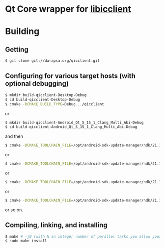 # Qt Core wrapper for [libicclient](http://darapsa.org/libicclient)

# Building

## Getting

```sh
$ git clone git://darapsa.org/qicclient.git
```

## Configuring for various target hosts (with optional debugging)

```sh
$ mkdir build-qicclient-Desktop-Debug
$ cd build-qicclient-Desktop-Debug
$ cmake -DCMAKE_BUILD_TYPE=Debug ../qicclient
```

or

```sh
$ mkdir build-qicclient-Android_Qt_5_15_1_Clang_Multi_Abi-Debug
$ cd build-qicclient-Android_Qt_5_15_1_Clang_Multi_Abi-Debug
```

and then

```sh
$ cmake -DCMAKE_TOOLCHAIN_FILE=/opt/android-sdk-update-manager/ndk/21.1.6352462/build/cmake/android.toolchain.cmake -DCMAKE_FIND_ROOT_PATH=/opt/Qt/5.15.1/android -DANDROID_NATIVE_API_LEVEL=21 -DANDROID_ABI=arm64-v8a -DCMAKE_INSTALL_PREFIX=/opt/Qt/5.15.1/android -DCMAKE_BUILD_TYPE=Debug ../qicclient
```

or

```sh
$ cmake -DCMAKE_TOOLCHAIN_FILE=/opt/android-sdk-update-manager/ndk/21.1.6352462/build/cmake/android.toolchain.cmake -DCMAKE_FIND_ROOT_PATH=/opt/Qt/5.15.1/android -DANDROID_NATIVE_API_LEVEL=21 -DANDROID_ABI=armeabi-v7a -DCMAKE_INSTALL_PREFIX=/opt/Qt/5.15.1/android -DCMAKE_BUILD_TYPE=Debug ../qicclient
```

or

```sh
$ cmake -DCMAKE_TOOLCHAIN_FILE=/opt/android-sdk-update-manager/ndk/21.1.6352462/build/cmake/android.toolchain.cmake -DCMAKE_FIND_ROOT_PATH=/opt/Qt/5.15.1/android -DANDROID_NATIVE_API_LEVEL=21 -DANDROID_ABI=x86 -DCMAKE_INSTALL_PREFIX=/opt/Qt/5.15.1/android -DCMAKE_BUILD_TYPE=Debug ../qicclient
```

or

```sh
$ cmake -DCMAKE_TOOLCHAIN_FILE=/opt/android-sdk-update-manager/ndk/21.1.6352462/build/cmake/android.toolchain.cmake -DCMAKE_FIND_ROOT_PATH=/opt/Qt/5.15.1/android -DANDROID_NATIVE_API_LEVEL=21 -DANDROID_ABI=x86_64 -DCMAKE_INSTALL_PREFIX=/opt/Qt/5.15.1/android -DCMAKE_BUILD_TYPE=Debug ../qicclient
```

or so on.

## Compiling, linking, and installing

```sh
$ make # -jN (with N an integer number of parallel tasks you allow your computer to run for compiling this)
$ sudo make install
```
